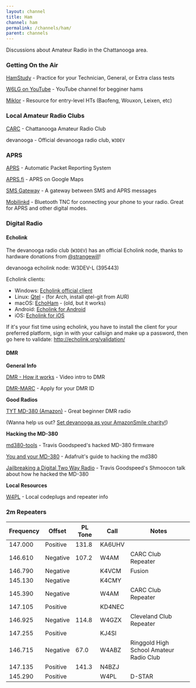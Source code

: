 ```yaml
---
layout: channel
title: Ham
channel: ham
permalink: /channels/ham/
parent: channels
---
```


Discussions about Amateur Radio in the Chattanooga area.

### Getting On the Air

[HamStudy](https://hamstudy.org) - Practice for your Technician, General, or Extra class tests

[W6LG on YouTube](https://www.youtube.com/channel/UCqdSuVdJhxb0H4OAXB7ljNw) - YouTube channel for begginer hams

[Miklor](http://miklor.com) - Resource for entry-level HTs (Baofeng, Wouxon, Leixen, etc)

### Local Amateur Radio Clubs

[CARC](http://w4am.net) - Chattanooga Amateur Radio Club

devanooga - Official devanooga radio club, `W3DEV`

### APRS

[APRS](http://www.aprs.org) - Automatic Packet Reporting System

[APRS.fi](http://aprs.fi) - APRS on Google Maps

[SMS Gateway](http://smsgte.wixsite.com/smsgte) - A gateway between SMS and APRS messages

[Mobilinkd](https://store.mobilinkd.com) - Bluetooth TNC for connecting your phone to your radio. Great for APRS and other digital modes.

### Digital Radio

#### Echolink

The devanooga radio club (`W3DEV`) has an official Echolink node, thanks to
hardware donations from
[@strangewill](http://localhost:4000/members/#strangewill)!

devanooga echolink node: W3DEV-L (395443)

Echolink clients:
- Windows: [Echolink official client](http://echolink.org/download.htm)
- Linux: [Qtel](https://www.svxlink.org/) - (for Arch, install qtel-git from AUR)
- macOS: [EchoHam](http://echomac.sourceforge.net/) - (old, but it works)
- Android: [Echolink for Android](https://play.google.com/store/apps/details?id=org.echolink.android)
- iOS: [Echolink for iOS](https://apps.apple.com/app/id350688562)

If it's your fist time using echolink, you have to install the client for your
preferred platform, sign in with your callsign and make up a password, then go
here to validate: http://echolink.org/validation/

#### DMR

**General Info**

[DMR - How it works](https://www.youtube.com/watch?v=5ZawJek5z9c) - Video intro to DMR

[DMR-MARC](https://www.dmr-marc.net/cgi-bin/trbo-database/register.cgi) - Apply for your DMR ID

**Good Radios**

[TYT MD-380 (Amazon)](https://smile.amazon.com/TYT-MD-380-Moto-TRBO-Radio/dp/B00X6FYWWS) - Great beginner DMR radio

(Wanna help us out? [Set devanooga as your AmazonSmile charity!](https://smile.amazon.com/ch/82-1082043))

**Hacking the MD-380**

[md380-tools](https://github.com/travisgoodspeed/md380tools) - Travis Goodspeed's hacked MD-380 firmware

[You and your MD-380](https://learn.adafruit.com/tytera-md-380-dmr?view=all) - Adafruit's guide to
hacking the md380

[Jailbreaking a Digital Two Way Radio](https://www.youtube.com/watch?v=QSq_bVX2to8) - Travis Goodspeed's Shmoocon talk about how he hacked the MD-380

**Local Resources**

[W4PL](http://www.w4pl.net/dmr-dashboard/) - Local codeplugs and repeater info

### 2m Repeaters

| Frequency | Offset  | PL Tone | Call   | Notes|
|-----------|---------|---------|--------|------|
| 147.000   | Positive| 131.8   | KA6UHV |      |
| 146.610   | Negative| 107.2   | W4AM   | CARC Club Repeater |
| 146.790   | Negative|         | K4VCM  | Fusion |
| 145.130   | Negative|         | K4CMY  |      |
| 145.390   | Negative|         | W4AM   | CARC Club Repeater |
| 147.105   | Positive|         | KD4NEC |      |
| 146.925   | Negative| 114.8   | W4GZX  | Cleveland Club Repeater|
| 147.255   | Positive|         | KJ4SI  |      |
| 146.715   | Negative| 67.0    | W4ABZ  | Ringgold High School Amateur Radio Club |
| 147.135   | Positive| 141.3   | N4BZJ  |      |
| 145.290   | Positive|         | W4PL   | D-STAR |
